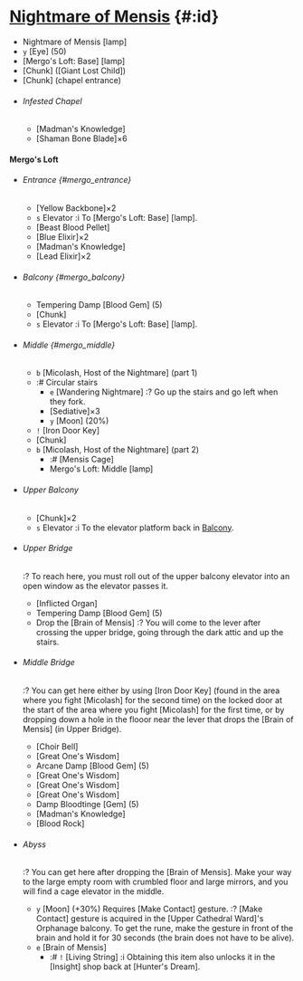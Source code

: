 # [Nightmare of Mensis](@) {#:id}

- Nightmare of Mensis [lamp]
- `y` [Eye] (50)
- [Mergo's Loft: Base] [lamp]
- [Chunk] ([Giant Lost Child])
- [Chunk] (chapel entrance)

+ ###### Infested Chapel
  - [Madman's Knowledge]
  - [Shaman Bone Blade]×6
  
#### Mergo's Loft

+ ###### Entrance {#mergo_entrance}
  - [Yellow Backbone]×2
  - `s` Elevator
    :i To [Mergo's Loft: Base] [lamp].
  - [Beast Blood Pellet]
  - [Blue Elixir]×2
  - [Madman's Knowledge]
  - [Lead Elixir]×2
  
+ ###### Balcony {#mergo_balcony}
  - Tempering Damp [Blood Gem] (5)
  - [Chunk]
  - `s` Elevator
    :i To [Mergo's Loft: Base] [lamp].
    
+ ###### Middle {#mergo_middle}
  + `b` [Micolash, Host of the Nightmare] (part 1)
  + :# Circular stairs
    - `e` [Wandering Nightmare]
      :? Go up the stairs and go left when they fork.
    - [Sediative]×3
    - `y` [Moon] (20%)
  - `!` [Iron Door Key]
  - [Chunk]
  + `b` [Micolash, Host of the Nightmare] (part 2)
    - :# [Mensis Cage]
    - Mergo's Loft: Middle [lamp]

+ ###### Upper Balcony
  - [Chunk]×2
  - `s` Elevator
    :i To the elevator platform back in [Balcony](mergo_balcony).
  
+ ###### Upper Bridge
  :? To reach here, you must roll out of the upper balcony elevator into an open window as the elevator passes it.
  - [Inflicted Organ]
  - Tempering Damp [Blood Gem] (5)
  - Drop the [Brain of Mensis]
    :? You will come to the lever after crossing the upper bridge, going through the dark attic and up the stairs.

+ ###### Middle Bridge
  :? You can get here either by using [Iron Door Key] (found in the area where you fight [Micolash] for the second time) on the locked door at the start of the area where you fight [Micolash] for the first time, or by dropping down a hole in the flooor near the lever that drops the [Brain of Mensis] (in Upper Bridge).
  - [Choir Bell]
  - [Great One's Wisdom]
  - Arcane Damp [Blood Gem] (5)
  - [Great One's Wisdom]
  - [Great One's Wisdom]
  - [Great One's Wisdom]
  - Damp Bloodtinge [Gem] (5)
  - [Madman's Knowledge]
  - [Blood Rock]
  
+ ###### Abyss
  :? You can get here after dropping the [Brain of Mensis]. Make your way to the large empty room with crumbled floor and large mirrors, and you will find a cage elevator in the middle.
  - `y` [Moon] (+30%)
    Requires [Make Contact] gesture.
    :? [Make Contact] gesture is acquired in the [Upper Cathedral Ward]'s Orphanage balcony. To get the rune, make the gesture in front of the brain and hold it for 30 seconds (the brain does not have to be alive).
  - `e` [Brain of Mensis]
    - :# `!` [Living String]
      :i Obtaining this item also unlocks it in the [Insight] shop back at [Hunter's Dream].